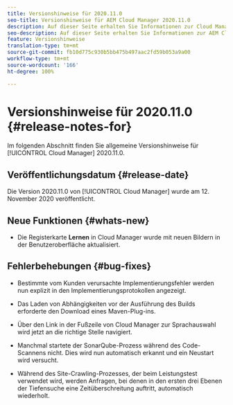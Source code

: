 ```yaml
---
title: Versionshinweise für 2020.11.0
seo-title: Versionshinweise für AEM Cloud Manager 2020.11.0
description: Auf dieser Seite erhalten Sie Informationen zur Cloud Manager-Version 2020.11.0.
seo-description: Auf dieser Seite erhalten Sie Informationen zur AEM Cloud Manager-Version 2020.11.0.
feature: Versionshinweise
translation-type: tm+mt
source-git-commit: fb10d775c930b5bb475b497aac2fd59b053a9a00
workflow-type: tm+mt
source-wordcount: '166'
ht-degree: 100%

---
```


# Versionshinweise für 2020.11.0 {#release-notes-for}

Im folgenden Abschnitt finden Sie allgemeine Versionshinweise für [!UICONTROL Cloud Manager] 2020.11.0.

## Veröffentlichungsdatum {#release-date}

Die Version 2020.11.0 von [!UICONTROL Cloud Manager] wurde am 12. November 2020 veröffentlicht.

## Neue Funktionen {#whats-new}

* Die Registerkarte **Lernen** in Cloud Manager wurde mit neuen Bildern in der Benutzeroberfläche aktualisiert.

## Fehlerbehebungen {#bug-fixes}

* Bestimmte vom Kunden verursachte Implementierungsfehler werden nun explizit in den Implementierungsprotokollen angezeigt.

* Das Laden von Abhängigkeiten vor der Ausführung des Builds erforderte den Download eines Maven-Plug-ins.

* Über den Link in der Fußzeile von Cloud Manager zur Sprachauswahl wird jetzt an die richtige Stelle navigiert.

* Manchmal startete der SonarQube-Prozess während des Code-Scannens nicht. Dies wird nun automatisch erkannt und ein Neustart wird versucht.

* Während des Site-Crawling-Prozesses, der beim Leistungstest verwendet wird, werden Anfragen, bei denen in den ersten drei Ebenen der Tiefensuche eine Zeitüberschreitung auftritt, automatisch wiederholt.